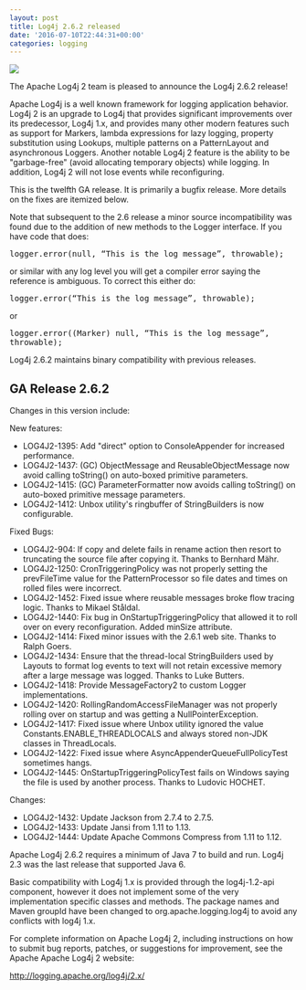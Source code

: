 ```yaml
---
layout: post
title: Log4j 2.6.2 released
date: '2016-07-10T22:44:31+00:00'
categories: logging
---
```

<img src="http://logging.apache.org/log4j/2.x/images/logo.png" />
<p>The Apache Log4j 2 team is pleased to announce the Log4j 2.6.2 release!</p>

<p>
Apache Log4j is a well known framework for logging application behavior. Log4j 2 is an upgrade
to Log4j that provides significant improvements over its predecessor, Log4j 1.x, and provides
many other modern features such as support for Markers, lambda expressions for lazy logging,
property substitution using Lookups, multiple patterns on a PatternLayout and asynchronous
Loggers. Another notable Log4j 2 feature is the ability to be "garbage-free" (avoid allocating
temporary objects) while logging. In addition, Log4j 2 will not lose events while reconfiguring.
</p><p>
This is the twelfth GA release. It is primarily a bugfix release. More details on the
fixes are itemized below.
</p><p>
Note that subsequent to the 2.6 release a minor source incompatibility was found due to the
addition of new methods to the Logger interface. If you have code that does:
</p><p>

<tt>logger.error(null, “This is the log message”, throwable);</tt>
</p><p>

or similar with any log level you will get a compiler error saying the reference is ambiguous.
To correct this either do:
</p><p>

<tt>logger.error(“This is the log message”, throwable);</tt>

</p><p>
or
</p><p>

<tt>logger.error((Marker) null, “This is the log message”, throwable);</tt>
</p><p>

Log4j 2.6.2 maintains binary compatibility with previous releases.
</p><p>

<h2>GA Release 2.6.2</h2>

<p>
Changes in this version include:
</p><p>

New features:
</p>

<ul>
<li> LOG4J2-1395:  Add "direct" option to ConsoleAppender for increased performance. 
<li> LOG4J2-1437:  (GC) ObjectMessage and ReusableObjectMessage now avoid calling toString() on auto-boxed primitive parameters. 
<li> LOG4J2-1415:  (GC) ParameterFormatter now avoids calling toString() on auto-boxed primitive message parameters. 
<li> LOG4J2-1412:  Unbox utility's ringbuffer of StringBuilders is now configurable. 
</ul>

<p>Fixed Bugs:</p>
<ul>
<li> LOG4J2-904:  If copy and delete fails in rename action then resort to truncating the source file after copying it. Thanks to Bernhard Mähr. 
<li> LOG4J2-1250:  CronTriggeringPolicy was not properly setting the prevFileTime value for the PatternProcessor so
        file dates and times on rolled files were incorrect. 
<li> LOG4J2-1452:  Fixed issue where reusable messages broke flow tracing logic. Thanks to Mikael Ståldal. 
<li> LOG4J2-1440:  Fix bug in OnStartupTriggeringPolicy that allowed it to roll over on every reconfiguration. Added
        minSize attribute. 
<li> LOG4J2-1414:  Fixed minor issues with the 2.6.1 web site. Thanks to Ralph Goers. 
<li> LOG4J2-1434:  Ensure that the thread-local StringBuilders used by Layouts to format log events to text will not
        retain excessive memory after a large message was logged. Thanks to Luke Butters. 
<li> LOG4J2-1418:  Provide MessageFactory2 to custom Logger implementations. 
<li> LOG4J2-1420:  RollingRandomAccessFileManager was not properly rolling over on startup and was getting a NullPointerException. 
<li> LOG4J2-1417:  Fixed issue where Unbox utility ignored the value Constants.ENABLE_THREADLOCALS and always stored non-JDK classes in ThreadLocals. 
<li> LOG4J2-1422:  Fixed issue where AsyncAppenderQueueFullPolicyTest sometimes hangs. 
<li> LOG4J2-1445:  OnStartupTriggeringPolicyTest fails on Windows saying the file is used by another process. Thanks to Ludovic HOCHET. 
</ul>
<p>Changes:</p>
<ul>
<li> LOG4J2-1432:  Update Jackson from 2.7.4 to 2.7.5. 
<li> LOG4J2-1433:  Update Jansi from 1.11 to 1.13. 
<li> LOG4J2-1444:  Update Apache Commons Compress from 1.11 to 1.12. 
</ul>


<p>Apache Log4j 2.6.2 requires a minimum of Java 7 to build and run. Log4j 2.3 was the last release that
supported Java 6.</p>

<p>Basic compatibility with Log4j 1.x is provided through the log4j-1.2-api component, however it does not implement some of the
very implementation specific classes and methods. The package names and Maven groupId have been changed to
org.apache.logging.log4j to avoid any conflicts with log4j 1.x.</p>

<p>For complete information on Apache Log4j 2, including instructions on how to submit bug reports,
patches, or suggestions for improvement, see the Apache Apache Log4j 2 website:
</p>
<p>
<a href="http://logging.apache.org/log4j/2.x/">http://logging.apache.org/log4j/2.x/</a>
</p>
